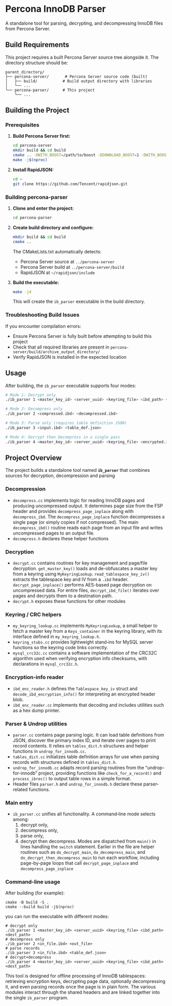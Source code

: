 # Percona InnoDB Parser

A standalone tool for parsing, decrypting, and decompressing InnoDB files from Percona Server.

## Build Requirements

This project requires a built Percona Server source tree alongside it. The directory structure should be:
```
parent_directory/
├── percona-server/       # Percona Server source code (built)
│   ├── build/           # Build output directory with libraries
│   └── ...
└── percona-parser/      # This project
    └── ...
```

## Building the Project

### Prerequisites

1. **Build Percona Server first:**
   ```bash
   cd percona-server
   mkdir build && cd build
   cmake .. -DWITH_BOOST=/path/to/boost -DDOWNLOAD_BOOST=1 -DWITH_BOOST_VERSION=1.77.0
   make -j$(nproc)
   ```

2. **Install RapidJSON:**
   ```bash
   cd ~
   git clone https://github.com/Tencent/rapidjson.git
   ```

### Building percona-parser

1. **Clone and enter the project:**
   ```bash
   cd percona-parser
   ```

2. **Create build directory and configure:**
   ```bash
   mkdir build && cd build
   cmake ..
   ```

   The CMakeLists.txt automatically detects:
   - Percona Server source at `../percona-server`
   - Percona Server build at `../percona-server/build`
   - RapidJSON at `~/rapidjson/include`

3. **Build the executable:**
   ```bash
   make -j4
   ```

   This will create the `ib_parser` executable in the build directory.

### Troubleshooting Build Issues

If you encounter compilation errors:
- Ensure Percona Server is fully built before attempting to build this project
- Check that all required libraries are present in `percona-server/build/archive_output_directory/`
- Verify RapidJSON is installed in the expected location

## Usage

After building, the `ib_parser` executable supports four modes:

```bash
# Mode 1: Decrypt only
./ib_parser 1 <master_key_id> <server_uuid> <keyring_file> <ibd_path> <dest_path>

# Mode 2: Decompress only  
./ib_parser 2 <compressed.ibd> <decompressed.ibd>

# Mode 3: Parse only (requires table definition JSON)
./ib_parser 3 <input.ibd> <table_def.json>

# Mode 4: Decrypt then Decompress in a single pass
./ib_parser 4 <master_key_id> <server_uuid> <keyring_file> <encrypted.ibd> <output.ibd>
```

## Project Overview

The project builds a standalone tool named **`ib_parser`** that combines sources for decryption, decompression and parsing

### Decompression

- `decompress.cc` implements logic for reading InnoDB pages and producing uncompressed output. It determines page size from the FSP header and provides `decompress_page_inplace` along with `decompress_ibd`. The `decompress_page_inplace` function decompresses a single page (or simply copies if not compressed).
  The main `decompress_ibd()` routine reads each page from an input file and writes uncompressed pages to an output file.
- `decompress.h` declares these helper functions

### Decryption

- `decrypt.cc` contains routines for key management and page/file decryption.
  `get_master_key()` loads and de-obfuscates a master key from a keyring using `MyKeyringLookup`.
  `read_tablespace_key_iv()` extracts the tablespace key and IV from a `.ibd` header.
  `decrypt_page_inplace()` performs AES-based page decryption on uncompressed data.
  For entire files, `decrypt_ibd_file()` iterates over pages and decrypts them to a destination path.
- `decrypt.h` exposes these functions for other modules

### Keyring / CRC helpers

- `my_keyring_lookup.cc` implements `MyKeyringLookup`, a small helper to fetch a master key from a `Keys_container` in the keyring library, with its interface defined in `my_keyring_lookup.h`.
- `keyring_stubs.cc` provides lightweight stand‑ins for MySQL server functions so the keyring code links correctly.
- `mysql_crc32c.cc` contains a software implementation of the CRC32C algorithm used when verifying encryption info checksums, with declarations in `mysql_crc32c.h`.

### Encryption-info reader

- `ibd_enc_reader.h` defines the `Tablespace_key_iv` struct and `decode_ibd_encryption_info()` for interpreting an encrypted header blob.
- `ibd_enc_reader.cc` implements that decoding and includes utilities such as a hex dump printer.

### Parser & Undrop utilities

- `parser.cc` contains page parsing logic. It can load table definitions from JSON, discover the primary index ID, and iterate over pages to print record contents. It relies on `tables_dict.h` structures and helper functions in `undrop_for_innodb.cc`.
- `tables_dict.cc` initializes table definition arrays for use when parsing records with structures defined in `tables_dict.h`.
- `undrop_for_innodb.cc` adapts record parsing routines from the “undrop-for-innodb” project, providing functions like `check_for_a_record()` and `process_ibrec()` to output table rows in a simple format.
- Header files `parser.h` and `undrop_for_innodb.h` declare these parser-related functions.

### Main entry

- `ib_parser.cc` unifies all functionality. A command‑line mode selects among:
  1. decrypt only,
  2. decompress only,
  3. parse only,
  4. decrypt then decompress.
     Modes are dispatched from `main()` in lines handling the `switch` statement. Earlier in the file are helper routines such as `do_decrypt_main`, `do_decompress_main`, and `do_decrypt_then_decompress_main` to run each workflow, including page-by-page loops that call `decrypt_page_inplace` and `decompress_page_inplace`

### Command-line usage

After building (for example):

```
cmake -B build -S .
cmake --build build -j$(nproc)
```

you can run the executable with different modes:

```
# decrypt only
./ib_parser 1 <master_key_id> <server_uuid> <keyring_file> <ibd_path> <dest_path>   
# decompress only
./ib_parser 2 <in_file.ibd> <out_file>                                             
# parse records
./ib_parser 3 <in_file.ibd> <table_def.json>                                       
# decrypt+decompress
./ib_parser 4 <master_key_id> <server_uuid> <keyring_file> <ibd_path> <dest_path>   
```

This tool is designed for offline processing of InnoDB tablespaces: retrieving encryption keys, decrypting page data, optionally decompressing it, and even parsing records once the page is in plain form. The various modules interact through the shared headers and are linked together into the single `ib_parser` program.
